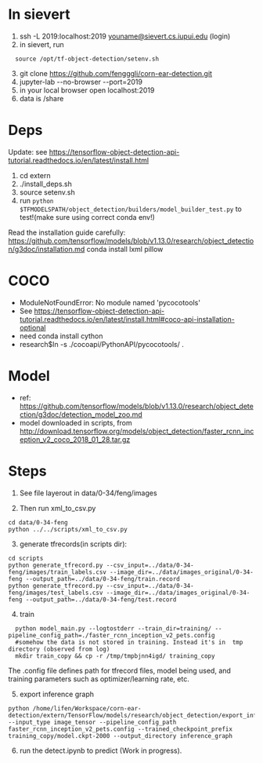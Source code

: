 In sievert
==========

1. ssh -L 2019:localhost:2019 youname@sievert.cs.iupui.edu (login)
2. in sievert, run
  ```
    source /opt/tf-object-detection/setenv.sh
  ```
3. git clone https://github.com/fengggli/corn-ear-detection.git
4. jupyter-lab --no-browser --port=2019
5. in your local browser open localhost:2019
6. data is /share

Deps
=========
Update: see https://tensorflow-object-detection-api-tutorial.readthedocs.io/en/latest/install.html
1. cd extern
1. ./install_deps.sh
2. source setenv.sh
3. run ``python $TFMODELSPATH/object_detection/builders/model_builder_test.py`` to test!(make sure using correct conda env!)

Read the installation guide carefully:
  https://github.com/tensorflow/models/blob/v1.13.0/research/object_detection/g3doc/installation.md
conda install lxml pillow

COCO
=========
* ModuleNotFoundError: No module named 'pycocotools'
* See https://tensorflow-object-detection-api-tutorial.readthedocs.io/en/latest/install.html#coco-api-installation-optional
* need conda install cython
* research$ln -s ./cocoapi/PythonAPI/pycocotools/ .


Model
===========

* ref: https://github.com/tensorflow/models/blob/v1.13.0/research/object_detection/g3doc/detection_model_zoo.md
* model downloaded in scripts, from http://download.tensorflow.org/models/object_detection/faster_rcnn_inception_v2_coco_2018_01_28.tar.gz

Steps
===========
1. See file layerout in data/0-34/feng/images

2. Then run xml_to_csv.py 
  ```
  cd data/0-34-feng
  python ../../scripts/xml_to_csv.py
  ```

3. generate tfrecords(in scripts dir):
  ```
  cd scripts
  python generate_tfrecord.py --csv_input=../data/0-34-feng/images/train_labels.csv --image_dir=../data/images_original/0-34-feng --output_path=../data/0-34-feng/train.record
  python generate_tfrecord.py --csv_input=../data/0-34-feng/images/test_labels.csv --image_dir=../data/images_original/0-34-feng --output_path=../data/0-34-feng/test.record
  ```

4. train
```shell
  python model_main.py --logtostderr --train_dir=training/ --pipeline_config_path=./faster_rcnn_inception_v2_pets.config
  #somehow the data is not stored in training. Instead it's in  tmp directory (observed from log)
  mkdir train_copy && cp -r /tmp/tmpbjnn4igd/ training_copy
```

The .config file defines path for tfrecord files, model being used, and training parameters such as optimizer/learning rate, etc.

5. export inference graph 
  ```
  python /home/lifen/Workspace/corn-ear-detection/extern/TensorFlow/models/research/object_detection/export_inference_graph.py --input_type image_tensor --pipeline_config_path faster_rcnn_inception_v2_pets.config --trained_checkpoint_prefix training_copy/model.ckpt-2000 --output_directory inference_graph
  ```

6. run the detect.ipynb to predict (Work in progress).

